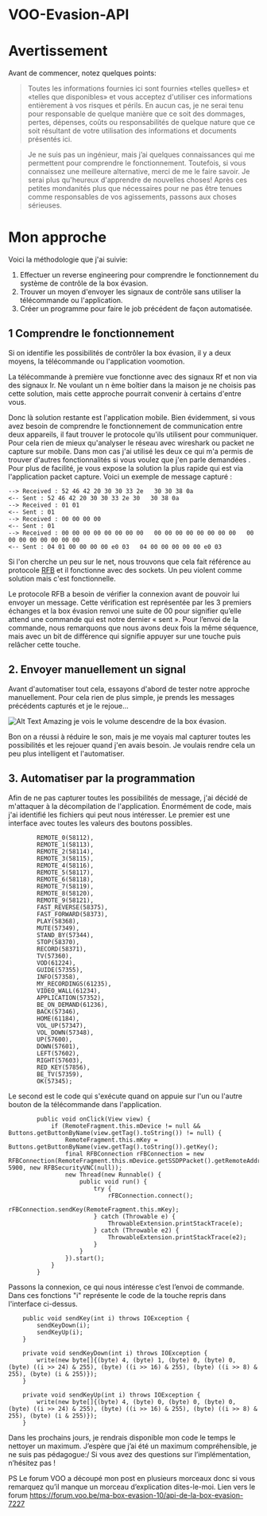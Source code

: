 # VOO-Evasion-API

# Avertissement
Avant de commencer, notez quelques points:
> Toutes les informations fournies ici sont fournies «telles quelles» et «telles que disponibles» et vous acceptez d'utiliser ces informations entièrement à vos risques et périls. En aucun cas, je ne serai tenu pour responsable de quelque manière que ce soit des dommages, pertes, dépenses, coûts ou responsabilités de quelque nature que ce soit résultant de votre utilisation des informations et documents présentés ici.

> Je ne suis pas un ingénieur, mais j’ai quelques connaissances qui me permettent pour comprendre le fonctionnement. Toutefois, si vous connaissez une meilleure alternative, merci de me le faire savoir. Je serai plus qu'heureux d'apprendre de nouvelles choses!
Après ces petites mondanités plus que nécessaires pour ne pas être tenues comme responsables de vos agissements, passons aux choses sérieuses.


# Mon approche
Voici la méthodologie que j'ai suivie:
1.	Effectuer un reverse engineering pour comprendre le fonctionnement du système de contrôle de la box évasion.
2.	Trouver un moyen d'envoyer les signaux de contrôle sans utiliser la télécommande ou l'application.
3.	Créer un programme pour faire le job précédent de façon automatisée.

## 1 Comprendre le fonctionnement
Si on identifie les possibilités de contrôler la box évasion, il y a deux moyens, la télécommande ou l'application voomotion.

La télécommande à première vue fonctionne avec des signaux Rf et non via des signaux Ir. Ne voulant un n ème boîtier dans la maison je ne choisis pas cette solution, mais cette approche pourrait convenir à certains d'entre vous.

Donc là solution restante est l'application mobile. Bien évidemment, si vous avez besoin de comprendre le fonctionnement de communication entre deux appareils, il faut trouver le protocole qu'ils utilisent pour communiquer. Pour cela rien de mieux qu'analyser le réseau avec wireshark ou packet ne capture sur mobile. Dans mon cas j'ai utilisé les deux ce qui m'a permis de trouver d'autres fonctionnalités si vous voulez que j'en parle demandées  . Pour plus de facilité, je vous expose la solution la plus rapide qui est via l'application packet capture.
Voici un exemple de message capturé : 
```
--> Received : 52 46 42 20 30 30 33 2e   30 30 38 0a
<-- Sent : 52 46 42 20 30 30 33 2e 30   30 38 0a
--> Received : 01 01
<-- Sent : 01
--> Received : 00 00 00 00
<-- Sent : 01
--> Received : 00 00 00 00 00 00 00 00   00 00 00 00 00 00 00 00   00 00 00 00 00 00 00 00
<-- Sent : 04 01 00 00 00 00 e0 03   04 00 00 00 00 00 e0 03
```

Si l'on cherche un peu sur le net, nous trouvons que cela fait référence au protocole [RFB](https://vncdotool.readthedocs.io/en/0.8.0/rfbproto.html) et il fonctionne avec des sockets. Un peu violent comme solution mais c'est fonctionnelle.

Le protocole RFB a besoin de vérifier la connexion avant de pouvoir lui envoyer un message. Cette vérification est représentée par les 3 premiers échanges et la box évasion renvoi une suite de 00 pour signifier qu’elle attend une commande qui est notre dernier « sent ». Pour l’envoi de la commande, nous remarquons que nous avons deux fois la même séquence, mais avec un bit de différence qui signifie appuyer sur une touche puis relâcher cette touche. 

## 2. Envoyer manuellement un signal
Avant d'automatiser tout cela, essayons d'abord de tester notre approche manuellement.
Pour cela rien de plus simple, je prends les messages précédents capturés et je le rejoue...

![Alt Text](https://media.giphy.com/media/nXxOjZrbnbRxS/giphy.gif)
Amazing je vois le volume descendre de la box évasion. 

Bon on a réussi à réduire le son, mais je me voyais mal capturer toutes les possibilités et les rejouer quand j'en avais besoin. Je voulais rendre cela un peu plus intelligent et l'automatiser.

## 3. Automatiser par la programmation
Afin de ne pas capturer toutes les possibilités de message, j'ai décidé de m'attaquer à la décompilation de l'application.
Énormément de code, mais j'ai identifié les fichiers qui peut nous intéresser. 
Le premier est une interface avec toutes les valeurs des boutons possibles.
```
        REMOTE_0(58112),
        REMOTE_1(58113),
        REMOTE_2(58114),
        REMOTE_3(58115),
        REMOTE_4(58116),
        REMOTE_5(58117),
        REMOTE_6(58118),
        REMOTE_7(58119),
        REMOTE_8(58120),
        REMOTE_9(58121),
        FAST_REVERSE(58375),
        FAST_FORWARD(58373),
        PLAY(58368),
        MUTE(57349),
        STAND_BY(57344),
        STOP(58370),
        RECORD(58371),
        TV(57360),
        VOD(61224),
        GUIDE(57355),
        INFO(57358),
        MY_RECORDINGS(61235),
        VIDEO_WALL(61234),
        APPLICATION(57352),
        BE_ON_DEMAND(61236),
        BACK(57346),
        HOME(61184),
        VOL_UP(57347),
        VOL_DOWN(57348),
        UP(57600),
        DOWN(57601),
        LEFT(57602),
        RIGHT(57603),
        RED_KEY(57856),
        BE_TV(57359),
        OK(57345);
```

Le second est le code qui s'exécute quand on appuie sur l'un ou l'autre bouton de la télécommande dans l'application.
```
        public void onClick(View view) {
            if (RemoteFragment.this.mDevice != null && Buttons.getButtonByName(view.getTag().toString()) != null) {
                RemoteFragment.this.mKey = Buttons.getButtonByName(view.getTag().toString()).getKey();
                final RFBConnection rFBConnection = new RFBConnection(RemoteFragment.this.mDevice.getSSDPPacket().getRemoteAddress(), 5900, new RFBSecurityVNC(null));
                new Thread(new Runnable() {
                    public void run() {
                        try {
                            rFBConnection.connect();
                            rFBConnection.sendKey(RemoteFragment.this.mKey);
                        } catch (Throwable e) {
                            ThrowableExtension.printStackTrace(e);
                        } catch (Throwable e2) {
                            ThrowableExtension.printStackTrace(e2);
                        }
                    }
                }).start();
            }
        }
```

Passons la connexion, ce qui nous intéresse c’est l’envoi de commande. Dans ces fonctions "i" représente le code de la touche repris dans l'interface ci-dessus.
```
    public void sendKey(int i) throws IOException {
        sendKeyDown(i);
        sendKeyUp(i);
    }

    private void sendKeyDown(int i) throws IOException {
        write(new byte[]{(byte) 4, (byte) 1, (byte) 0, (byte) 0, (byte) ((i >> 24) & 255), (byte) ((i >> 16) & 255), (byte) ((i >> 8) & 255), (byte) (i & 255)});
    }

    private void sendKeyUp(int i) throws IOException {
        write(new byte[]{(byte) 4, (byte) 0, (byte) 0, (byte) 0, (byte) ((i >> 24) & 255), (byte) ((i >> 16) & 255), (byte) ((i >> 8) & 255), (byte) (i & 255)});
    }
```

Dans les prochains jours, je rendrais disponible mon code le temps le nettoyer un maximum.
J’espère que j’ai été un maximum compréhensible, je ne suis pas pédagogue:/
Si vous avez des questions sur l’implémentation, n’hésitez pas !

PS Le forum VOO a découpé mon post en plusieurs morceaux donc si vous remarquez qu’il manque un morceau d’explication dites-le-moi.
Lien vers le forum https://forum.voo.be/ma-box-evasion-10/api-de-la-box-evasion-7227 
